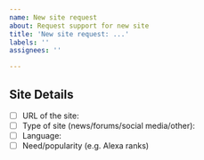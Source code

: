 ```yaml
---
name: New site request
about: Request support for new site
title: 'New site request: ...'
labels: ''
assignees: ''

---
```


## Site Details

- [ ] URL of the site: 
- [ ] Type of site (news/forums/social media/other):
- [ ] Language: 
- [ ] Need/popularity (e.g. Alexa ranks)
